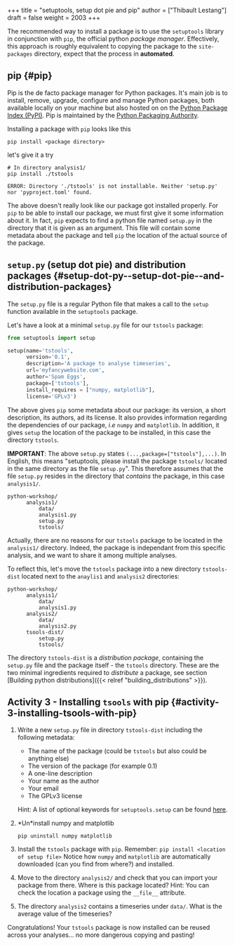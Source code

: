 +++
title = "setuptools, setup dot pie and pip"
author = ["Thibault Lestang"]
draft = false
weight = 2003
+++

The recommended way to install a package is to use the `setuptools` library in conjunction with
`pip`, the official python _package manager_.
Effectively, this approach is roughly equivalent to copying the package to the `site-packages` directory,
expect that the process in **automated**.


## pip {#pip}

Pip is the de facto package manager for Python packages.
It's main job is to install, remove, upgrade, configure and manage Python packages, both available
locally on your machine but also hosted on on the [Python Package Index (PyPI)](https://pypi.org/).
Pip is maintained by the [Python Packaging Authority](https://www.pypa.io/en/latest/).

Installing a package with `pip` looks like this

```shell
pip install <package directory>
```

let's give it a try

```shell
# In directory analysis1/
pip install ./tstools
```

```text
ERROR: Directory './tstools' is not installable. Neither 'setup.py' nor 'pyproject.toml' found.
```

The above doesn't really look like our package got installed properly.
For `pip` to be able to install our package, we must first give it some information about it.
In fact, `pip` expects to find a python file named `setup.py` in the directory that it is
given as an argument. This file will contain some metadata about the package and tell `pip`
the location of the actual source of the package.


## `setup.py` (setup dot pie) and distribution packages {#setup-dot-py--setup-dot-pie--and-distribution-packages}

The `setup.py` file is a regular Python file that makes a call to the `setup` function
available in the `setuptools` package.

Let's have a look at a minimal `setup.py` file for our `tstools` package:

```python
from setuptools import setup

setup(name='tstools',
      version='0.1',
      description='A package to analyse timeseries',
      url='myfancywebsite.com',
      author='Spam Eggs',
      package=['tstools'],
      install_requires = ["numpy, matplotlib"],
      license='GPLv3')
```

The above gives `pip` some metadata about our package: its version, a short description,
its authors, ad its license. It also provides information regarding the dependencies of
our package, _i.e_ `numpy` and `matplotlib`.
In addition, it gives `setup` the location of the package to be installed, in this case
the directory `tstools`.

**IMPORTANT**: The above `setup.py` states `(...,package=["tstools"],...)`.
In English, this means "setuptools, please install the package `tstools/` located in the same directory as the file `setup.py`".
This therefore assumes that the file `setup.py` resides in the directory that _contains_ the package, in this case `analysis1/`.

```text
python-workshop/
      analysis1/
  	      data/
  	      analysis1.py
  	      setup.py
  	      tstools/
```

Actually, there are no reasons for our `tstools` package to be located in the `analysis1/` directory.
Indeed, the package is independant from this specific analysis, and we want to share it among multiple analyses.

To reflect this, let's move the `tstools` package into a new directory `tstools-dist` located next to the `anaylis1` and
`analysis2` directories:

```text
python-workshop/
      analysis1/
  	      data/
  	      analysis1.py
      analysis2/
  	      data/
  	      analysis2.py
      tsools-dist/
  	      setup.py
  	      tstools/
```

The directory `tstools-dist` is a _distribution package_, containing the `setup.py` file and the package itself - the `tstools` directory.
These are the two minimal ingredients required to _distribute_ a package, see section [Building python distributions]({{< relref "building_distributions" >}}).


## Activity 3 -  Installing `tsools` with pip {#activity-3-installing-tsools-with-pip}

1.  Write a new `setup.py` file in directory `tstools-dist` including the following metadata:

    -   The name of the package (could be `tstools` but also could be anything else)
    -   The version of the package (for example 0.1)
    -   A one-line description
    -   Your name as the author
    -   Your email
    -   The GPLv3 license

    Hint: A list of optional keywords for `setuptools.setup` can be found [here](https://setuptools.readthedocs.io/en/latest/setuptools.html#new-and-changed-setup-keywords).
2.  \*Un\*install numpy and matplotlib

    ```shell
    pip uninstall numpy matplotlib
    ```
3.  Install the `tstools` package with `pip`.
    Remember: `pip install <location of setup file>`
    Notice how `numpy` and `matplotlib` are automatically downloaded (can you find from where?)
    and installed.
4.  Move to the directory `analysis2/` and check that you can import your package from there.
    Where is this package located?
    Hint: You can check the location a package using the `__file__` attribute.
5.  The directory `analysis2` contains a timeseries under `data/`. What is the average value
    of the timeseries?

Congratulations! Your `tstools` package is now installed can be reused across your analyses...
no more dangerous copying and pasting!

